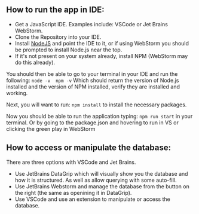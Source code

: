 ## How to run the app in IDE:
- Get a JavaScript IDE. Examples include: VSCode or Jet Brains WebStorm.
- Clone the Repository into your IDE.
- Install [NodeJS](https://nodejs.org/en/) and point the IDE to it, or if using WebStorm you should be prompted to install Node.js near the top.
- If it's not present on your system already, install NPM (WebStorm may do this already).

You should then be able to go to your terminal in your IDE and run the following:
`
node -v 
npm -v
`
Which should return the version of Node.js installed and the version of NPM installed, verify they are installed and working.

Next, you will want to run:
`npm install` to install the necessary packages.

Now you should be able to run the application typing:
`npm run start` in your terminal. Or by going to the package.json and hovering to run in VS or clicking the green play in WebStorm

## How to access or manipulate the database:
There are three options with VSCode and Jet Brains.
- Use JetBrains DataGrip which will visually show you the database and how it is structured. As well as allow querying with some auto-fill.
- Use JetBrains Webstorm and manage the database from the button on the right (the same as openining it in DataGrip).
- Use VSCode and use an extension to manipulate or access the database.
